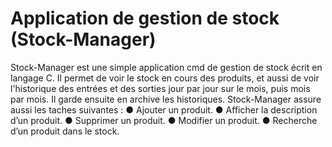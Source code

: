 # Application de gestion de stock (Stock-Manager)
Stock-Manager est une simple application cmd de gestion de stock écrit en langage C.
Il permet de voir le stock en cours des produits, et aussi de voir l'historique des entrées et des sorties
jour par jour sur le mois, puis mois par mois. Il garde ensuite en archive les historiques.
Stock-Manager assure aussi les taches suivantes :
 ● Ajouter un produit.
 ● Afficher la description d’un produit.
 ● Supprimer un produit.
 ● Modifier un produit.
 ● Recherche d’un produit dans le stock.
